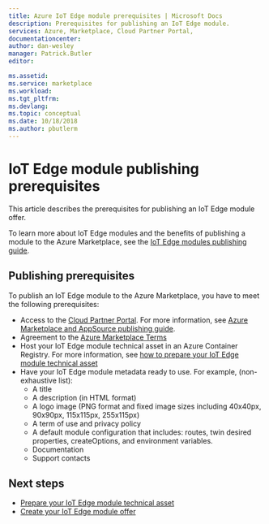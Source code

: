 ```yaml
---
title: Azure IoT Edge module prerequisites | Microsoft Docs
description: Prerequisites for publishing an IoT Edge module.
services: Azure, Marketplace, Cloud Partner Portal, 
documentationcenter:
author: dan-wesley
manager: Patrick.Butler  
editor:

ms.assetid: 
ms.service: marketplace
ms.workload: 
ms.tgt_pltfrm: 
ms.devlang: 
ms.topic: conceptual
ms.date: 10/18/2018
ms.author: pbutlerm
---
```


# IoT Edge module publishing prerequisites

This article describes the prerequisites for publishing an IoT Edge module offer.

To learn more about IoT Edge modules and the benefits of publishing a module to the Azure Marketplace, see the [IoT Edge modules publishing guide](https://docs.microsoft.com/azure/marketplace/iot-edge-module).

## Publishing prerequisites

To publish an IoT Edge module to the Azure Marketplace, you have to meet the following prerequisites:

<!-- P2: It would be great to point to the terms of use of CPP here. This can often be a blocker for big companies and these terms of use are not anonymously visible yet.-->
- Access to the [Cloud Partner Portal](https://cloudpartner.azure.com/). For more information, see [Azure Marketplace and AppSource publishing guide](https://docs.microsoft.com/azure/marketplace/marketplace-publishers-guide).
- Agreement to the [Azure Marketplace Terms](https://azure.microsoft.com/support/legal/marketplace-terms/)
- Host your IoT Edge module technical asset in an Azure Container Registry.  For more information, see [how to prepare your IoT Edge module technical asset](./cpp-create-technical-assets.md)
- Have your IoT Edge module metadata ready to use. For example, (non-exhaustive list):
    - A title
    - A description (in HTML format)
    - A logo image (PNG format and fixed image sizes including 40x40px, 90x90px, 115x115px, 255x115px)
    - A term of use and privacy policy
    - A default module configuration that includes: routes, twin desired properties, createOptions, and environment variables.
    - Documentation
    - Support contacts

## Next steps

- [Prepare your IoT Edge module technical asset](./cpp-create-technical-assets.md)
- [Create your IoT Edge module offer](./cpp-create-offer.md)

